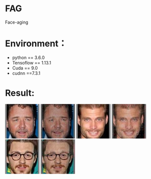 # FAG
Face-aging
# Environment：
* python == 3.6.0
* Tensoflow == 1.13.1
* Cuda == 9.0
* cudnn ==7.3.1

# Result:
![](https://github.com/MingBoHong/FAG/blob/master/picture/12100_IMG112.jpg)
![](https://github.com/MingBoHong/FAG/blob/master/picture/12100_IMG113.jpg)
![](https://github.com/MingBoHong/FAG/blob/master/picture/16600_IMG22.jpg)
![](https://github.com/MingBoHong/FAG/blob/master/picture/16600_IMG23.jpg) 
![](https://github.com/MingBoHong/FAG/blob/master/picture/18200_IMG40.jpg)
![](https://github.com/MingBoHong/FAG/blob/master/picture/18200_IMG43.jpg) 
